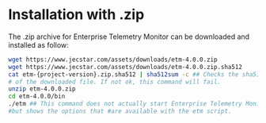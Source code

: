 # Installation with .zip
The .zip archive for Enterprise Telemetry Monitor can be downloaded and installed as follow:

```bash
wget https://www.jecstar.com/assets/downloads/etm-4.0.0.zip
wget https://www.jecstar.com/assets/downloads/etm-4.0.0.zip.sha512
cat etm-{project-version}.zip.sha512 | sha512sum -c ## Checks the sha512 hash 
# of the downloaded file. If not ok, this command will fail.
unzip etm-4.0.0.zip
cd etm-4.0.0/bin
./etm ## This command does not actually start Enterprise Telemetry Monitor
#but shows the options that #are available with the etm script.
```